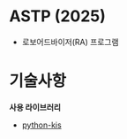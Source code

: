 # ASTP (2025)

- 로보어드바이저(RA) 프로그램

# 기술사항

**사용 라이브러리**
- [python-kis](https://github.com/Soju06/python-kis)